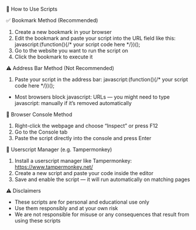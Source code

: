 📖 How to Use Scripts

✅ Bookmark Method (Recommended)
1. Create a new bookmark in your browser
2. Edit the bookmark and paste your script into the URL field like this:
javascript:(function(){/* your script code here */})();
3. Go to the website you want to run the script on
4. Click the bookmark to execute it

⚠️ Address Bar Method (Not Recommended)
1. Paste your script in the address bar:
javascript:(function(){/* your script code here */})();
- Most browsers block javascript: URLs — you might need to type javascript: manually if it’s removed automatically

🧪 Browser Console Method
1. Right-click the webpage and choose “Inspect” or press F12
2. Go to the Console tab
3. Paste the script directly into the console and press Enter

🧷 Userscript Manager (e.g. Tampermonkey)
1. Install a userscript manager like Tampermonkey: https://www.tampermonkey.net/
2. Create a new script and paste your code inside the editor
3. Save and enable the script — it will run automatically on matching pages

⚠️ Disclaimers
- These scripts are for personal and educational use only
- Use them responsibly and at your own risk
- We are not responsible for misuse or any consequences that result from using these scripts
